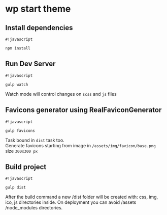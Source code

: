 # wp start theme

## Install dependencies

```
#!javascript

npm install
```

## Run Dev Server

```
#!javascript

gulp watch
```

Watch mode will control changes on `scss` and `js` files

## Favicons generator using RealFaviconGenerator

```
#!javascript

gulp favicons
```

Task bound in `dist` task too.  
Generate favicons starting from image in `/assets/img/favicon/base.png` size `300x300 px`

## Build project

```
#!javascript

gulp dist
```

After the build command a new /dist folder will be created with: css, img, ico, js directories inside.
On deployment you can avoid /assets /node_modules directories.
